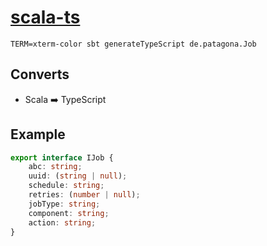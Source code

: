 # [scala-ts](https://github.com/scala-ts/scala-ts/blob/master/docs/index.md)
```shell script
TERM=xterm-color sbt generateTypeScript de.patagona.Job
```

## Converts
- Scala :arrow_right: TypeScript

## Example
```typescript
export interface IJob {
	abc: string;
	uuid: (string | null);
	schedule: string;
	retries: (number | null);
	jobType: string;
	component: string;
	action: string;
}
```